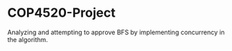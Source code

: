 # COP4520-Project
Analyzing and attempting to approve BFS by implementing concurrency in the algorithm.
